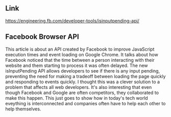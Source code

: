 
## Link
https://engineering.fb.com/developer-tools/isinputpending-api/

## Facebook Browser API
 This article is about an API created by Facebook to improve JavaScript execution times and event loading on Google Chrome. It talks about how Facebook noticed that the time between a person interacting with their website and them starting to process it was often delayed. The new isInputPending API allows developers to see if there is any input pending, preventing the need for making a tradeoff between loading the page quickly and responding to events quickly. I thought this was a clever solution to a problem that affects all web developers. It's also interesting that even though Facebook and Google are often competitors, they collaborated to make this happen. This just goes to show how in today's tech world eveything is interconnected and companies often have to help each other to help themselves.
